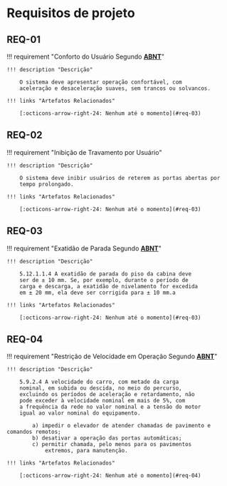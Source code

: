 # Requisitos de projeto

## REQ-01

!!! requirement "Conforto do Usuário Segundo <u>__ABNT__</u>"

    !!! description "Descrição"

        O sistema deve apresentar operação confortável, com
        aceleração e desaceleração suaves, sem trancos ou solvancos.

    !!! links "Artefatos Relacionados"

        [:octicons-arrow-right-24: Nenhum até o momento](#req-03)


## REQ-02

!!! requirement "Inibição de Travamento por Usuário"

    !!! description "Descrição"

        O sistema deve inibir usuários de reterem as portas abertas por
        tempo prolongado.

    !!! links "Artefatos Relacionados"

        [:octicons-arrow-right-24: Nenhum até o momento](#req-03)

## REQ-03

!!! requirement "Exatidão de Parada Segundo <u>__ABNT__</u>"

    !!! description "Descrição"

        5.12.1.1.4 A exatidão de parada do piso da cabina deve
        ser de ± 10 mm. Se, por exemplo, durante o período de
        carga e descarga, a exatidão de nivelamento for excedida
        em ± 20 mm, ela deve ser corrigida para ± 10 mm.a

    !!! links "Artefatos Relacionados"

        [:octicons-arrow-right-24: Nenhum até o momento](#req-03)

## REQ-04

!!! requirement "Restrição de Velocidade em Operação Segundo <u>__ABNT__</u>"

    !!! description "Descrição"
    
        5.9.2.4 A velocidade do carro, com metade da carga
        nominal, em subida ou descida, no meio do percurso,
        excluindo os períodos de aceleração e retardamento, não
        pode exceder à velocidade nominal em mais de 5%, com
        a frequência da rede no valor nominal e a tensão do motor
        igual ao valor nominal do equipamento.

            a) impedir o elevador de atender chamadas de pavimento e comandos remotos;
            b) desativar a operação das portas automáticas;
            c) permitir chamada, pelo menos para os pavimentos
                extremos, para manutenção.

    !!! links "Artefatos Relacionados"

        [:octicons-arrow-right-24: Nenhum até o momento](#req-04)